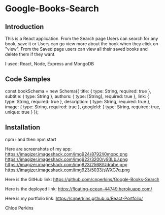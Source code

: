 # Google-Books-Search

## Introduction
This is a React application. From the Search page Users can search for any book, save it or Users can go view more about the book when they click on "view". From the Saved page users can view all their saved books and delete them if they want.

I used: React, Node, Express and MongoDB

## Code Samples

const bookSchema = new Schema({
    title: { type: String, required: true },
    subtitle: { type: String },
    authors: { type: [String], required: true },
    link: { type: String, required: true },
    description: { type: String, required: true },
    image: { type: String, required: true },
    googleId: { type: String, required: true, unique: true }
});


## Installation

npm i and then npm start

Here are screenshots of my app:
https://imagizer.imageshack.com/img924/8792/i0mopc.png
https://imagizer.imageshack.com/img922/3200/y93LbJ.png
https://imagizer.imageshack.com/img923/2568/Udrabe.png
https://imagizer.imageshack.com/img923/5033/sWXG7q.png

Here is the GitHub link: https://github.com/cnperkins/Google-Books-Search

Here is the deployed link: https://floating-ocean-44749.herokuapp.com/

Here is my portfolio link: https://cnperkins.github.io/React-Portfolio/


Chloe Perkins




